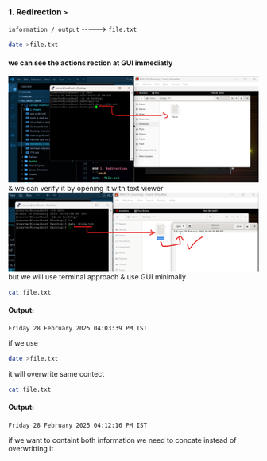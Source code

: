 ### 1. Redirection `>`    
`information / output` -----> `file.txt`
```bash
date >file.txt
```  
#### we can see the actions rection at GUI immediatly  
![](../z_images/006.png)  
& we can verify it by opening it with text viewer  
![](../z_images/007.png)  
but we will use terminal approach & use GUI minimally  
```bash
cat file.txt
```  
#### Output:  
```vbnet
Friday 28 February 2025 04:03:39 PM IST
```  
if we use  
```bash
date >file.txt
```  
it will overwrite same contect  
```bash
cat file.txt
```  
#### Output:  
```vbnet
Friday 28 February 2025 04:12:16 PM IST
```  
if we want to containt both information we need to concate instead of overwritting it  